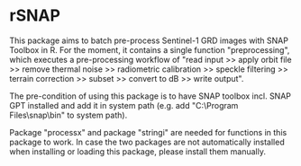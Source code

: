 # rSNAP

This package aims to batch pre-process Sentinel-1 GRD images with SNAP Toolbox in R. For the moment, it contains a single function "preprocessing", which executes a pre-processing workflow of "read input >> apply orbit file >> remove thermal noise >> radiometric calibration >> speckle filtering >> terrain correction >> subset >> convert to dB >> write output".  

The pre-condition of using this package is to have SNAP toolbox incl. SNAP GPT installed and add it in system path (e.g. add "C:\Program Files\snap\bin\" to system path).

Package "processx" and package "stringi" are needed for functions in this package to work. In case the two packages are not automatically installed when installing or loading this package, please install them manually.
